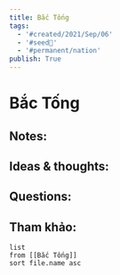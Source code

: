```yaml
---
title: Bắc Tống
tags:
  - '#created/2021/Sep/06'
  - '#seed🥜'
  - '#permanent/nation'
publish: True
---
```

# Bắc Tống

## Notes:


## Ideas & thoughts:

## Questions:


## Tham khảo:
```dataview
list
from [[Bắc Tống]]
sort file.name asc
```